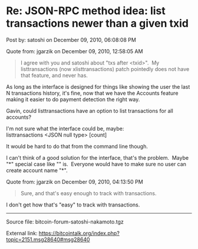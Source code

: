 # Re: JSON-RPC method idea: list transactions newer than a given txid

Post by: satoshi on December 09, 2010, 06:08:08 PM

Quote from: jgarzik on December 09, 2010, 12:58:05 AM

> I agree with you and satoshi about "txs after <txid\>". &nbsp;My listtransactions (now xlisttransactions) patch pointedly does not have that feature, and never has.

As long as the interface is designed for things like showing the user the last N transactions history, it's fine, now that we have the Accounts feature making it easier to do payment detection the right way.

Gavin, could listtransactions have an option to list transactions for all accounts?

I'm not sure what the interface could be, maybe:<br>
listtransactions <​JSON null type\> \[count\]

It would be hard to do that from the command line though.

I can't think of a good solution for the interface, that's the problem. &nbsp;Maybe "\*" special case like "" is. &nbsp;Everyone would have to make sure no user can create account name "*".

Quote from: jgarzik on December 09, 2010, 04:13:50 PM

> Sure, and that's easy enough to track with transactions.

I don't get how that's "easy" to track with transactions.

---

Source file: bitcoin-forum-satoshi-nakamoto.tgz

External link: https://bitcointalk.org/index.php?topic=2151.msg28640#msg28640
